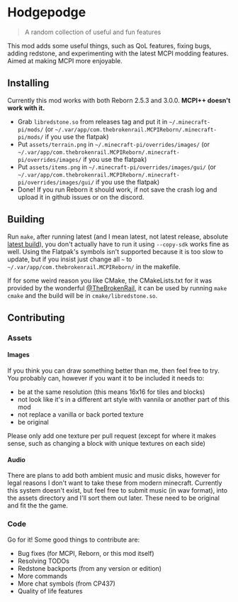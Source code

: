 # Hodgepodge

> A random collection of useful and fun features

This mod adds some useful things, such as QoL features, fixing bugs, adding redstone, and experimenting with the latest MCPI modding features. Aimed at making MCPI more enjoyable.

## Installing

Currently this mod works with both Reborn 2.5.3 and 3.0.0. **MCPI++ doesn't work with it.**

- Grab `libredstone.so` from releases tag and put it in `~/.minecraft-pi/mods/` (or `~/.var/app/com.thebrokenrail.MCPIReborn/.minecraft-pi/mods/` if you use the flatpak)
- Put `assets/terrain.png` in `~/.minecraft-pi/overrides/images/` (or `~/.var/app/com.thebrokenrail.MCPIReborn/.minecraft-pi/overrides/images/` if you use the flatpak)
- Put `assets/items.png` in `~/.minecraft-pi/overrides/images/gui/` (or `~/.var/app/com.thebrokenrail.MCPIReborn/.minecraft-pi/overrides/images/gui/` if you use the flatpak)
- Done! If you run Reborn it should work, if not save the crash log and upload it in github issues or on the discord.

## Building

Run `make`, after running latest (and I mean latest, not latest release, absolute [latest build](https://gitea.thebrokenrail.com/minecraft-pi-reborn/minecraft-pi-reborn/actions)), you don't actually have to run it using `--copy-sdk` works fine as well. Using the Flatpak's symbols isn't supported because it is too slow to update, but if you insist just change all `~` to `~/.var/app/com.thebrokenrail.MCPIReborn/` in the makefile.

If for some weird reason you like CMake, the CMakeLists.txt for it was provided by the wonderful [@TheBrokenRail](https://github.com/TheBrokenRail), it can be used by running `make cmake` and the build will be in `cmake/libredstone.so`.

## Contributing

### Assets

#### Images

If you think you can draw something better than me, then feel free to try. You probably can, however if you want it to be included it needs to:

- be at the same resolution (this means 16x16 for tiles and blocks)
- not look like it's in a different art style with vannila or another part of this mod
- not replace a vanilla or back ported texture
- be original

Please only add one texture per pull request (except for where it makes sense, such as changing a block with unique textures on each side)

#### Audio

There are plans to add both ambient music and music disks, however for legal reasons I don't want to take these from modern minecraft. Currently this system doesn't exist, but feel free to submit music (in wav format), into the assets directory and I'll sort them out later. These need to be original and fit the the game.

### Code

Go for it! Some good things to contribute are:

- Bug fixes (for MCPI, Reborn, or this mod itself)
- Resolving TODOs
- Redstone backports (from any version or edition)
- More commands
- More chat symbols (from CP437)
- Quality of life features

